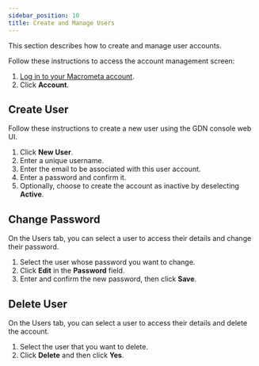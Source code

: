 ```yaml
---
sidebar_position: 10
title: Create and Manage Users
---
```


This section describes how to create and manage user accounts.

Follow these instructions to access the account management screen:

1. [Log in to your Macrometa account](https://auth.paas.macrometa.io/).
1. Click **Account**.

## Create User

Follow these instructions to create a new user using the GDN console web UI.

1. Click **New User**.
1. Enter a unique username.
1. Enter the email to be associated with this user account.
1. Enter a password and confirm it.
1. Optionally, choose to create the account as inactive by deselecting **Active**.

## Change Password

On the Users tab, you can select a user to access their details and change their password.

1. Select the user whose password you want to change.
1. Click **Edit** in the **Password** field.
1. Enter and confirm the new password, then click **Save**.

## Delete User

On the Users tab, you can select a user to access their details and delete the account.

1. Select the user that you want to delete.
1. Click **Delete** and then click **Yes**.
